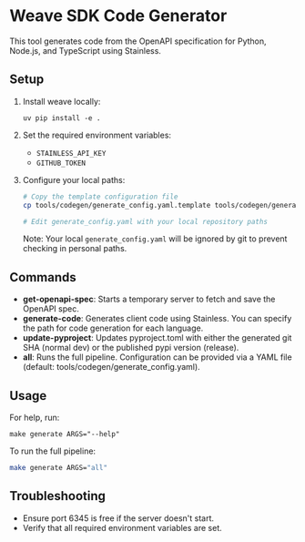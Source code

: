 # Weave SDK Code Generator

This tool generates code from the OpenAPI specification for Python, Node.js, and TypeScript using Stainless.

## Setup

1. Install weave locally:

   ```
   uv pip install -e .
   ```

2. Set the required environment variables:

   - `STAINLESS_API_KEY`
   - `GITHUB_TOKEN`

3. Configure your local paths:

   ```bash
   # Copy the template configuration file
   cp tools/codegen/generate_config.yaml.template tools/codegen/generate_config.yaml

   # Edit generate_config.yaml with your local repository paths
   ```

   Note: Your local `generate_config.yaml` will be ignored by git to prevent checking in personal paths.

## Commands

- **get-openapi-spec**: Starts a temporary server to fetch and save the OpenAPI spec.
- **generate-code**: Generates client code using Stainless. You can specify the path for code generation for each language.
- **update-pyproject**: Updates pyproject.toml with either the generated git SHA (normal dev) or the published pypi version (release).
- **all**: Runs the full pipeline. Configuration can be provided via a YAML file (default: tools/codegen/generate_config.yaml).

## Usage

For help, run:

```
make generate ARGS="--help"
```

To run the full pipeline:

```bash
make generate ARGS="all"
```

## Troubleshooting

- Ensure port 6345 is free if the server doesn't start.
- Verify that all required environment variables are set.
